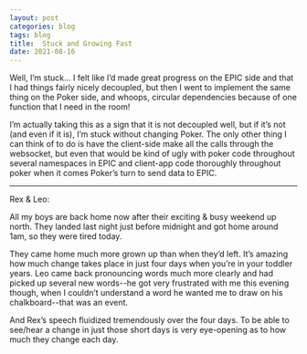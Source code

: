 ```yaml
---
layout: post  
categories: blog  
tags: blog  
title:  Stuck and Growing Fast
date: 2021-08-16
---
```


Well, I’m stuck…  I felt like I’d made great progress on the EPIC side and that I had things fairly nicely decoupled, but then I went to implement the same thing on the Poker side, and whoops, circular dependencies because of one function that I need in the room!

I’m actually taking this as a sign that it is not decoupled well, but if it’s not (and even if it is), I’m stuck without changing Poker.  The only other thing I can think of to do is have the client-side make all the calls through the websocket, but even that would be kind of ugly with poker code throughout several namespaces in EPIC and client-app code thoroughly throughout poker when it comes Poker’s turn to send data to EPIC.

---

Rex & Leo:

All my boys are back home now after their exciting & busy weekend up north.  They landed last night just before midnight and got home around 1am, so they were tired today.

They came home much more grown up than when they’d left.  It’s amazing how much change takes place in just four days when you’re in your toddler years.  Leo came back pronouncing words much more clearly and had picked up several new words--he got very frustrated with me this evening though, when I couldn’t understand a word he wanted me to draw on his chalkboard--that was an event.

And Rex’s speech fluidized tremendously over the four days.  To be able to see/hear a change in just those short days is very eye-opening as to how much they change each day.  

